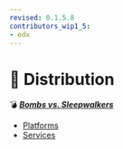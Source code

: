 ```yaml
---
revised: 0.1.5.8
contributors_wip1_5:
- edx
---
```


# 📁 Distribution

💣 ***[Bombs vs. Sleepwalkers](/README.md)***

- [Platforms](/distribution/platforms/readme.md)
- [Services](/distribution/services/readme.md)
